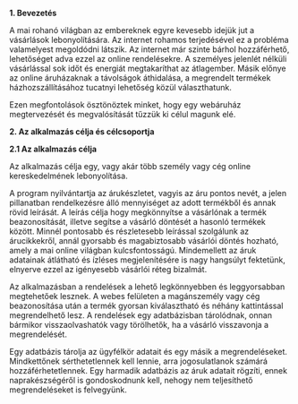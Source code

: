 **1. Bevezetés**

A mai rohanó világban az embereknek egyre kevesebb idejük jut a vásárlások lebonyolítására. Az internet rohamos 
terjedésével ez a probléma valamelyest megoldódni látszik. Az internet már szinte bárhol hozzáférhető, lehetőséget 
adva ezzel az online rendelésekre. A személyes jelenlét nélküli vásárlással sok időt és energiát megtakaríthat az 
átlagember. Másik előnye az online áruházaknak a távolságok áthidalása, a megrendelt termékek házhozszállításához 
tucatnyi lehetőség közül választhatunk.


Ezen megfontolások ösztönöztek minket, hogy egy webáruház megtervezését és megvalósítását tűzzük ki célul magunk elé.

**2. Az alkalmazás célja és célcsoportja**

**2.1 Az alkalmazás célja**

Az alkalmazás célja egy, vagy akár több személy vagy cég online kereskedelmének lebonyolítása.


A program nyilvántartja az árukészletet, vagyis az áru pontos nevét, a jelen pillanatban rendelkezésre 
álló mennyiséget az adott termékből és annak rövid leírását. A leírás célja hogy megkönnyítse a vásárlónak 
a termék beazonosítását, illetve segítse a vásárló döntését a hasonló termékek között. Minnél pontosabb és 
részletesebb leírással szolgálunk az árucikkekről, annál gyorsabb és magabiztosabb vásárlói döntés hozható, 
amely a mai online világban kulcsfontosságú. Mindemellett az áruk adatainak átlátható és ízléses megjelenítésére 
is nagy hangsúlyt fektetünk, elnyerve ezzel az igényesebb vásárlói réteg bizalmát.

Az alkalmazásban a rendelések a lehető legkönnyebben és leggyorsabban megtehetőek lesznek. 
A webes felületen a magánszemély vagy cég beazonosítása után a termék gyorsan kiválasztható és 
néhány kattintással megrendelhető lesz. A rendelések egy adatbázisban tárolódnak, onnan bármikor 
visszaolvashatók vagy törölhetők, ha a vásárló visszavonja a megrendelését.

Egy adatbázis tárolja az ügyfélkör adatait és egy másik a megrendeléseket. Mindkettőnek sérthetetlennek 
kell lennie, arra jogosulatlanok számárá hozzáférhetetlennek. Egy harmadik adatbázis az áruk adatait rögzíti, 
ennek naprakészségéről is gondoskodnunk kell, nehogy nem teljesíthető megrendeléseket is felvegyünk.